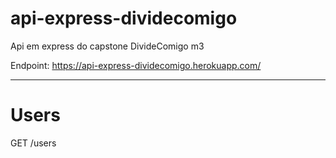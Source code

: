 # api-express-dividecomigo
Api em express do capstone DivideComigo m3

Endpoint: https://api-express-dividecomigo.herokuapp.com/
<hr/>

<h1>Users</h1>

GET /users
